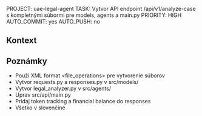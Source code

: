 PROJECT: uae-legal-agent
TASK: Vytvor API endpoint /api/v1/analyze-case s kompletnými súbormi pre models, agents a main.py
PRIORITY: HIGH
AUTO_COMMIT: yes
AUTO_PUSH: no

## Kontext


## Poznámky
- Použi XML format <file_operations> pre vytvorenie súborov
- Vytvor requests.py a responses.py v src/models/
- Vytvor legal_analyzer.py v src/agents/
- Uprav src/api/main.py
- Pridaj token tracking a financial balance do responses
- Všetko v slovenčine

